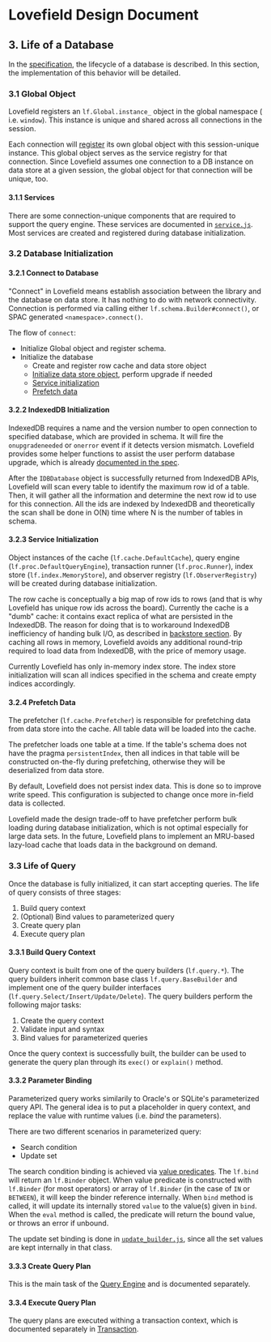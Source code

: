 # Lovefield Design Document

## 3. Life of a Database

In the [specification](../spec/03_life_of_db.md), the lifecycle of a database is
described. In this section, the implementation of this behavior will be
detailed.

### 3.1 Global Object

Lovefield registers an `lf.Global.instance_` object in the global namespace (
i.e. `window`). This instance is unique and shared across all connections in
the session.

Each connection will [register](
https://github.com/google/lovefield/blob/31f14db4995bb89fa053c99261a4b7501f87eb8d/lib/schema/builder.js#L75-85)
its own global object with this session-unique instance. This global object
serves as the service registry for that connection. Since Lovefield assumes
one connection to a DB instance on data store at a given session, the
global object for that connection will be unique, too.

#### 3.1.1 Services

There are some connection-unique components that are required to support the
query engine. These services are documented in [`service.js`](
https://github.com/google/lovefield/blob/master/lib/service.js).
Most services are created and registered during database initialization.

### 3.2 Database Initialization

#### 3.2.1 Connect to Database

"Connect" in Lovefield means establish association between the library and the
database on data store. It has nothing to do with network connectivity.
Connection is performed via calling either `lf.schema.Builder#connect()`, or
SPAC generated `<namespace>.connect()`.

The flow of `connect`:

* Initialize Global object and register schema.
* Initialize the database
  * Create and register row cache and data store object
  * [Initialize data store object](#322-indexeddb-initialization), perform
    upgrade if needed
  * [Service initialization](#323-service-initialization)
  * [Prefetch data](#324-prefetch-data)

#### 3.2.2 IndexedDB Initialization

IndexedDB requires a name and the version number to open connection to
specified database, which are provided in schema. It will fire the
`onupgradeneeded` or `onerror` event if it detects version mismatch.
Lovefield provides some helper functions to assist the user perform database
upgrade, which is already [documented in the spec](
../spec/03_life_of_db.md#33-database-upgrade).

After the `IDBDatabase` object is successfully returned from IndexedDB APIs,
Lovefield will scan every table to identify the maximum row id of a table.
Then, it will gather all the information and determine the next row id to
use for this connection. All the ids are indexed by IndexedDB and theoretically
the scan shall be done in O(N) time where N is the number of tables in schema.

#### 3.2.3 Service Initialization

Object instances of the cache (`lf.cache.DefaultCache`), query engine
(`lf.proc.DefaultQueryEngine`), transaction runner (`lf.proc.Runner`), index
store (`lf.index.MemoryStore`), and observer registry (`lf.ObserverRegistry`)
will be created during database initialization.

The row cache is conceptually a big map of row ids to rows (and that is why
Lovefield has unique row ids across the board). Currently the cache is a "dumb"
cache: it contains exact replica of what are persisted in the IndexedDB. The
reason for doing that is to workaround IndexedDB inefficiency of handing bulk
I/O, as described in [backstore section](
03_backstore.md#bundled-mode-experiment). By caching all rows in memory,
Lovefield avoids any additional round-trip required to load data from IndexedDB,
with the price of memory usage.

Currently Lovefield has only in-memory index store. The index store
initialization will scan all indices specified in the schema and create empty
indices accordingly.

#### 3.2.4 Prefetch Data

The prefetcher (`lf.cache.Prefetcher`) is responsible for prefetching data from
data store into the cache. All table data will be loaded into the cache.

The prefetcher loads one table at a time. If the table's schema does not have
the pragma `persistentIndex`, then all indices in that table will be constructed
on-the-fly during prefetching, otherwise they will be deserialized from data
store.

By default, Lovefield does not persist index data. This is done so to improve
write speed. This configuration is subjected to change once more in-field data
is collected.

Lovefield made the design trade-off to have prefetcher perform bulk loading
during database initialization, which is not optimal especially for large data
sets. In the future, Lovefield plans to implement an MRU-based lazy-load cache
that loads data in the background on demand.

### 3.3 Life of Query

Once the database is fully initialized, it can start accepting queries. The life
of query consists of three stages:

1. Build query context
2. (Optional) Bind values to parameterized query
3. Create query plan
4. Execute query plan

#### 3.3.1 Build Query Context

Query context is built from one of the query builders (`lf.query.*`). The query
builders inherit common base class `lf.query.BaseBuilder` and implement one of
the query builder interfaces (`lf.query.Select/Insert/Update/Delete`). The query
builders perform the following major tasks:

1. Create the query context
2. Validate input and syntax
3. Bind values for parameterized queries

Once the query context is successfully built, the builder can be used to
generate the query plan through its `exec()` or `explain()` method.

#### 3.3.2 Parameter Binding

Parameterized query works similarily to Oracle's or SQLite's parameterized query
API. The general idea is to put a placeholder in query context, and replace the
value with runtime values (i.e. *bind* the parameters).

There are two different scenarios in parameterized query:

* Search condition
* Update set

The search condition binding is achieved via [value predicates](
https://github.com/google/lovefield/blob/master/lib/pred/value_predicate.js).
The `lf.bind` will return an `lf.Binder` object. When value predicate is
constructed with `lf.Binder` (for most operators) or array of `lf.Binder` (in
the case of `IN` or `BETWEEN`), it will keep the binder reference internally.
When `bind` method is called, it will update its internally stored `value` to
the value(s) given in `bind`. When the `eval` method is called, the predicate
will return the bound value, or throws an error if unbound.

The update set binding is done in [`update_builder.js`](
https://github.com/google/lovefield/blob/master/lib/query/update_builder.js),
since all the set values are kept internally in that class.

#### 3.3.3 Create Query Plan

This is the main task of the [Query Engine](04_query_engine.md) and is
documented separately.

#### 3.3.4 Execute Query Plan

The query plans are executed withing a transaction context, which is documented
separately in [Transaction](05_transaction.md).

